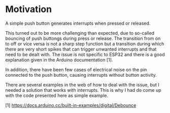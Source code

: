 Motivation
==========

A simple push button generates interrupts when pressed or released.

This turned out to be more challenging than expected, due to
so-called bouncing of push buttongs during press or release.  The
transition from on to off or vice versa is not a sharp step function
but a transition during which there are very short spikes that can
trigger unwanted interrupts and that need to be dealt with. The
issue is not specific to ESP32 and there is a good explanation given
in the Arduino documentation [1].

In addition, there have been few cases of electrical noise on the
pin connected to the push button, causing interrupts without button
activity.

There are several examples in the web of how to deal with the issue,
but I needed a solution that works with interrupts. This is why I
had do come up with the code presented here as simple example.


[1] https://docs.arduino.cc/built-in-examples/digital/Debounce
